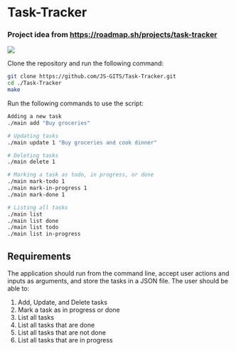 # Task-Tracker
### Project idea from https://roadmap.sh/projects/task-tracker
[![](./assets/preview.gif)](https://roadmap.sh/projects/task-tracker)

Clone the repository and run the following command:
```bash
git clone https://github.com/JS-GITS/Task-Tracker.git
cd ./Task-Tracker
make
```


Run the following commands to use the script:
```bash
Adding a new task
./main add "Buy groceries"

# Updating tasks
./main update 1 "Buy groceries and cook dinner"

# Deleting tasks
./main delete 1

# Marking a task as todo, in progress, or done
./main mark-todo 1
./main mark-in-progress 1
./main mark-done 1

# Listing all tasks
./main list
./main list done
./main list todo
./main list in-progress
```
## Requirements
The application should run from the command line, accept user actions and inputs as arguments, and store the tasks in a JSON file. The user should be able to:
1. Add, Update, and Delete tasks
2. Mark a task as in progress or done
3. List all tasks
4. List all tasks that are done
5. List all tasks that are not done
6. List all tasks that are in progress
